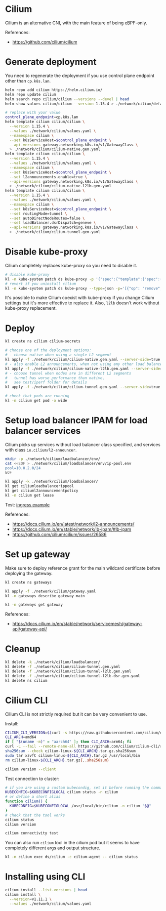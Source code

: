 
# Cilium

Cilium is an alternative CNI, with the main feature of being eBPF-only.

References:
- https://github.com/cilium/cilium

# Generate deployment

You need to regenerate the deployment if you use control plane endpoint other than `cp.k8s.lan`.

```bash
helm repo add cilium https://helm.cilium.io/
helm repo update cilium
helm search repo cilium/cilium --versions --devel | head
helm show values cilium/cilium --version 1.15.4 > ./network/cilium/default-values.yaml

# replace with your value
control_plane_endpoint=cp.k8s.lan
helm template cilium cilium/cilium \
  --version 1.15.4 \
  --values ./network/cilium/values.yaml \
  --namespace cilium \
  --set k8sServiceHost=$control_plane_endpoint \
  --api-versions gateway.networking.k8s.io/v1/GatewayClass \
  > ./network/cilium/cilium-native.gen.yaml
helm template cilium cilium/cilium \
  --version 1.15.4 \
  --values ./network/cilium/values.yaml \
  --namespace cilium \
  --set k8sServiceHost=$control_plane_endpoint \
  --set l2announcements.enable=true \
  --api-versions gateway.networking.k8s.io/v1/GatewayClass \
  > ./network/cilium/cilium-native-l2lb.gen.yaml
helm template cilium cilium/cilium \
  --version 1.15.4 \
  --values ./network/cilium/values.yaml \
  --namespace cilium \
  --set k8sServiceHost=$control_plane_endpoint \
  --set routingMode=tunnel \
  --set autoDirectNodeRoutes=false \
  --set loadBalancer.dsrDispatch=geneve \
  --api-versions gateway.networking.k8s.io/v1/GatewayClass \
  > ./network/cilium/cilium-tunnel.gen.yaml
```

# Disable kube-proxy

Cilium completely replaces kube-proxy so you need to disable it.

```bash
# disable kube-proxy
kl -n kube-system patch ds kube-proxy -p '{"spec":{"template":{"spec":{"nodeSelector":{"enable-kube-proxy": "true"}}}}}'
# revert if you uninstall cilium
kl -n kube-system patch ds kube-proxy --type=json -p='[{"op": "remove", "path": "/spec/template/spec/nodeSelector/enable-kube-proxy"}]'
```

It's possible to make Cilium coexist with kube-proxy
if you change Cilium settings but it's more effective to replace it.
Also, `l2lb` doesn't work without kube-proxy replacement.

# Deploy

```bash
kl create ns cilium cilium-secrets

# choose one of the deployment options:
# - choose native when using a single L2 segment
kl apply -f ./network/cilium/cilium-native.gen.yaml --server-side=true
# - also enable L2 announcements, when not using any other load balancer provider
kl apply -f ./network/cilium/cilium-native-l2lb.gen.yaml --server-side=true
# - choose tunnel when nodes are in different L2 segments
#   tunnel has worse performance than native,
#   see test/iperf folder for details
kl apply -f ./network/cilium/cilium-tunnel.gen.yaml --server-side=true

# check that pods are running
kl -n cilium get pod -o wide
```

# Setup load balancer IPAM for load balancer services

Cilium picks up services without load balancer class specified,
and services with class `io.cilium/l2-announcer`.

```bash
mkdir -p ./network/cilium/loadbalancer/env/
cat <<EOF > ./network/cilium/loadbalancer/env/ip-pool.env
pool=10.0.2.0/24
EOF
```

```bash
kl apply -k ./network/cilium/loadbalancer/
kl get ciliumloadbalancerippool
kl get ciliuml2announcementpolicy
kl -n cilium get lease
```

Test: [ingress example](../../test/ingress/readme.md)

References:
- https://docs.cilium.io/en/latest/network/l2-announcements/
- https://docs.cilium.io/en/stable/network/lb-ipam/#lb-ipam
- https://github.com/cilium/cilium/issues/26586

# Set up gateway

Make sure to deploy reference grant
for the main wildcard certificate before deploying the gateway.

```bash
kl create ns gateways

kl apply -f ./network/cilium/gateway.yaml
kl -n gateways describe gateway main

kl -n gateways get gateway
```

References:
- https://docs.cilium.io/en/stable/network/servicemesh/gateway-api/gateway-api/

# Cleanup

```bash
kl delete -k ./network/cilium/loadbalancer/
kl delete -f ./network/cilium/cilium-tunnel.gen.yaml
kl delete -f ./network/cilium/cilium-tunnel-l2lb.gen.yaml
kl delete -f ./network/cilium/cilium-tunnel-l2lb-dsr.gen.yaml
kl delete ns cilium
```

# Cilium CLI

Cilium CLI is not strictly required but it can be very convenient to use.

Install:

```bash
CILIUM_CLI_VERSION=$(curl -s https://raw.githubusercontent.com/cilium/cilium-cli/main/stable.txt)
CLI_ARCH=amd64
if [ "$(uname -m)" = "aarch64" ]; then CLI_ARCH=arm64; fi
curl -L --fail --remote-name-all https://github.com/cilium/cilium-cli/releases/download/${CILIUM_CLI_VERSION}/cilium-linux-${CLI_ARCH}.tar.gz{,.sha256sum}
sha256sum --check cilium-linux-${CLI_ARCH}.tar.gz.sha256sum
sudo tar xzvfC cilium-linux-${CLI_ARCH}.tar.gz /usr/local/bin
rm cilium-linux-${CLI_ARCH}.tar.gz{,.sha256sum}

cilium version --client
```

Test connection to cluster:

```bash
# if you are using a custom kubecondig, set it before running the command
KUBECONFIG=$KUBECONFIGLOCAL cilium status -n cilium
# or define a short alias
function cilium() {
  KUBECONFIG=$KUBECONFIGLOCAL /usr/local/bin/cilium -n cilium "$@"
}
# check that the tool works
cilium status
cilium version

cilium connectivity test
```

You can also run `cilium` tool in the cilium pod
but it seems to have completely different args and output structure.

```bash
kl -n cilium exec ds/cilium -c cilium-agent -- cilium status
```

# Installing using CLI

```bash
cilium install --list-versions | head
cilium install \
  --version=v1.11.1 \
  --values ./network/cilium/values.yaml
```
